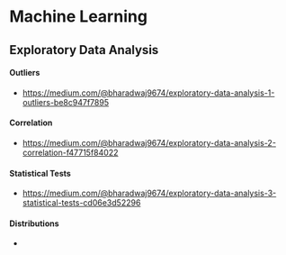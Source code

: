 # Machine Learning

## Exploratory Data Analysis
 
#### Outliers
 - https://medium.com/@bharadwaj9674/exploratory-data-analysis-1-outliers-be8c947f7895
 
#### Correlation
 - https://medium.com/@bharadwaj9674/exploratory-data-analysis-2-correlation-f47715f84022
 
#### Statistical Tests
 - https://medium.com/@bharadwaj9674/exploratory-data-analysis-3-statistical-tests-cd06e3d52296
 
#### Distributions
 - 
